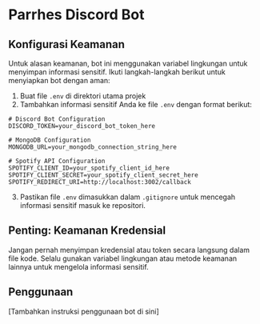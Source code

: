 # Parrhes Discord Bot

## Konfigurasi Keamanan

Untuk alasan keamanan, bot ini menggunakan variabel lingkungan untuk menyimpan informasi sensitif. Ikuti langkah-langkah berikut untuk menyiapkan bot dengan aman:

1. Buat file `.env` di direktori utama projek
2. Tambahkan informasi sensitif Anda ke file `.env` dengan format berikut:

```
# Discord Bot Configuration
DISCORD_TOKEN=your_discord_bot_token_here

# MongoDB Configuration
MONGODB_URL=your_mongodb_connection_string_here

# Spotify API Configuration
SPOTIFY_CLIENT_ID=your_spotify_client_id_here
SPOTIFY_CLIENT_SECRET=your_spotify_client_secret_here
SPOTIFY_REDIRECT_URI=http://localhost:3002/callback
```

3. Pastikan file `.env` dimasukkan dalam `.gitignore` untuk mencegah informasi sensitif masuk ke repositori.

## Penting: Keamanan Kredensial

Jangan pernah menyimpan kredensial atau token secara langsung dalam file kode. Selalu gunakan variabel lingkungan atau metode keamanan lainnya untuk mengelola informasi sensitif.

## Penggunaan

[Tambahkan instruksi penggunaan bot di sini] 